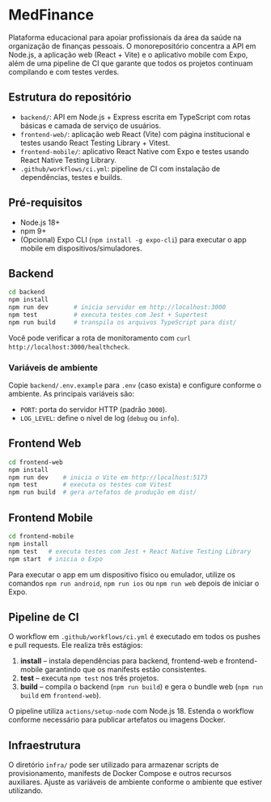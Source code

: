 # MedFinance

Plataforma educacional para apoiar profissionais da área da saúde na organização de finanças pessoais. O monorepositório
concentra a API em Node.js, a aplicação web (React + Vite) e o aplicativo mobile com Expo, além de uma pipeline de CI
que garante que todos os projetos continuam compilando e com testes verdes.

## Estrutura do repositório

- `backend/`: API em Node.js + Express escrita em TypeScript com rotas básicas e camada de serviço de usuários.
- `frontend-web/`: aplicação web React (Vite) com página institucional e testes usando React Testing Library + Vitest.
- `frontend-mobile/`: aplicativo React Native com Expo e testes usando React Native Testing Library.
- `.github/workflows/ci.yml`: pipeline de CI com instalação de dependências, testes e builds.

## Pré-requisitos

- Node.js 18+
- npm 9+
- (Opcional) Expo CLI (`npm install -g expo-cli`) para executar o app mobile em dispositivos/simuladores.

## Backend

```bash
cd backend
npm install
npm run dev       # inicia servidor em http://localhost:3000
npm test          # executa testes com Jest + Supertest
npm run build     # transpila os arquivos TypeScript para dist/
```

Você pode verificar a rota de monitoramento com `curl http://localhost:3000/healthcheck`.

### Variáveis de ambiente

Copie `backend/.env.example` para `.env` (caso exista) e configure conforme o ambiente. As principais variáveis são:

- `PORT`: porta do servidor HTTP (padrão `3000`).
- `LOG_LEVEL`: define o nível de log (`debug` ou `info`).

## Frontend Web

```bash
cd frontend-web
npm install
npm run dev    # inicia o Vite em http://localhost:5173
npm test       # executa os testes com Vitest
npm run build  # gera artefatos de produção em dist/
```

## Frontend Mobile

```bash
cd frontend-mobile
npm install
npm test   # executa testes com Jest + React Native Testing Library
npm start  # inicia o Expo
```

Para executar o app em um dispositivo físico ou emulador, utilize os comandos `npm run android`, `npm run ios` ou `npm run web`
depois de iniciar o Expo.

## Pipeline de CI

O workflow em `.github/workflows/ci.yml` é executado em todos os pushes e pull requests. Ele realiza três estágios:

1. **install** – instala dependências para backend, frontend-web e frontend-mobile garantindo que os manifests estão
   consistentes.
2. **test** – executa `npm test` nos três projetos.
3. **build** – compila o backend (`npm run build`) e gera o bundle web (`npm run build` em `frontend-web`).

O pipeline utiliza `actions/setup-node` com Node.js 18. Estenda o workflow conforme necessário para publicar artefatos ou
imagens Docker.

## Infraestrutura

O diretório `infra/` pode ser utilizado para armazenar scripts de provisionamento, manifests de Docker Compose e outros
recursos auxiliares. Ajuste as variáveis de ambiente conforme o ambiente que estiver utilizando.
